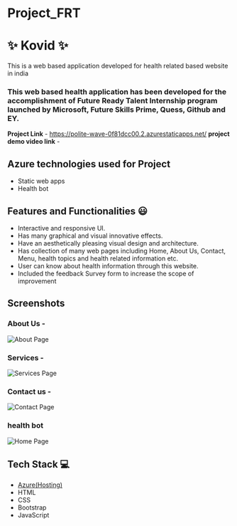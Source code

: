 # Project_FRT
# ✨  Kovid ✨

This is a web based application developed for health related based website in india

### This web based health application has been developed for the accomplishment of Future Ready Talent Internship program launched by Microsoft, Future Skills Prime, Quess, Github and EY.


**Project Link** - https://polite-wave-0f81dcc00.2.azurestaticapps.net/
**project demo video link** - 

## Azure technologies used for Project

- Static web apps
- Health bot

## Features and Functionalities 😃

- Interactive and responsive UI.
- Has many graphical and visual innovative effects.
- Have an aesthetically pleasing visual design and architecture.
- Has collection of many web pages including Home, About Us, Contact, Menu, health topics and health related information etc.
- User can know about health information through this website.
- Included the feedback Survey form to increase the scope of improvement 

## Screenshots






### About Us -

![About Page](https://user-images.githubusercontent.com/119287962/205483045-c43a0e70-6f36-4f40-800d-0f3334ed984a.JPG)


### Services -


![Services Page](https://user-images.githubusercontent.com/119287962/205483049-aab7c2e2-5347-48f1-b34c-af4a2f7b4d11.JPG)

### Contact us -


![Contact Page](https://user-images.githubusercontent.com/119287962/205483054-2d316f0d-cbe6-4b87-86c0-8911fedaf0ea.JPG)

### health bot


![Home Page](https://user-images.githubusercontent.com/119287962/205483061-ac1c31a4-61c1-401d-b193-d1ec1e3888e6.JPG)


## Tech Stack 💻

- [Azure(Hosting)](https://azure.microsoft.com/en-in/features/azure-portal/)
- HTML
- CSS
- Bootstrap
- JavaScript

